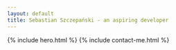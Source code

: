 ```yaml
---
layout: default
title: Sebastian Szczepański - an aspiring developer
---
```


{% include hero.html %}
{% include contact-me.html %}